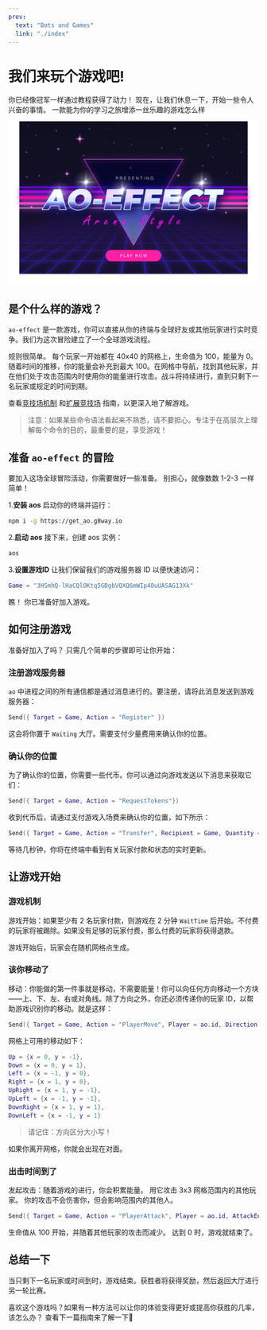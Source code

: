 ```yaml
---
prev:
  text: "Bots and Games"
  link: "./index"
---
```


# 我们来玩个游戏吧!

你已经像冠军一样通过教程获得了动力！ 现在，让我们休息一下，开始一些令人兴奋的事情。 一款能为你的学习之旅增添一丝乐趣的游戏怎么样

![AO-效应游戏横幅](./ao-effect-game-banner.png)

## 是个什么样的游戏？

`ao-effect` 是一款游戏，你可以直接从你的终端与全球好友或其他玩家进行实时竞争。我们为这次冒险建立了一个全球游戏流程。

规则很简单。 每个玩家一开始都在 40x40 的网格上，生命值为 100，能量为 0。随着时间的推移，你的能量会补充到最大 100。在网格中导航，找到其他玩家，并在他们处于攻击范围内时使用你的能量进行攻击。战斗将持续进行，直到只剩下一名玩家或规定的时间到期。

查看[竞技场机制](arena-mechanics.md) 和[扩展竞技场](build-game.md) 指南，以更深入地了解游戏。

> 注意：如果某些命令语法看起来不熟悉，请不要担心。专注于在高层次上理解每个命令的目的，最重要的是，享受游戏！

## 准备 `ao-effect` 的冒险

要加入这场全球冒险活动，你需要做好一些准备。 别担心，就像数数 1-2-3 一样简单！

1.**安装 aos**
启动你的终端并运行：

```bash
npm i -g https://get_ao.g8way.io
```

2.**启动 aos**
接下来，创建 aos 实例：

```bash
aos
```

3.**设置游戏ID**
让我们保留我们的游戏服务器 ID 以便快速访问：

```lua
Game = "3HSmhQ-lHaCQlOKtq5GDgbVQXQ6mWIp40uUASAG13Xk"
```

瞧！ 你已准备好加入游戏。

## 如何注册游戏

准备好加入了吗？ 只需几个简单的步骤即可让你开始：

### 注册游戏服务器

`ao` 中进程之间的所有通信都是通过消息进行的。要注册，请将此消息发送到游戏服务器：

```lua
Send({ Target = Game, Action = "Register" })
```

这会将你置于 `Waiting` 大厅。需要支付少量费用来确认你的位置。

### 确认你的位置

为了确认你的位置，你需要一些代币。你可以通过向游戏发送以下消息来获取它们：

```lua
Send({ Target = Game, Action = "RequestTokens"})
```

收到代币后，请通过支付游戏入场费来确认你的位置，如下所示：

```lua
Send({ Target = Game, Action = "Transfer", Recipient = Game, Quantity = "1000"})
```

等待几秒钟，你将在终端中看到有关玩家付款和状态的实时更新。

## 让游戏开始

### 游戏机制

游戏开始：如果至少有 2 名玩家付款，则游戏在 2 分钟 `WaitTime` 后开始。不付费的玩家将被踢除。如果没有足够的玩家付费，那么付费的玩家将获得退款。

游戏开始后，玩家会在随机网格点生成。

### 该你移动了

移动：你能做的第一件事就是移动，不需要能量！你可以向任何方向移动一个方块——上、下、左、右或对角线。除了方向之外，你还必须传递你的玩家 ID，以帮助游戏识别你的移动。就是这样：

```lua
Send({ Target = Game, Action = "PlayerMove", Player = ao.id, Direction = "DownRight"})
```

网格上可用的移动如下：

```lua
Up = {x = 0, y = -1},
Down = {x = 0, y = 1},
Left = {x = -1, y = 0},
Right = {x = 1, y = 0},
UpRight = {x = 1, y = -1},
UpLeft = {x = -1, y = -1},
DownRight = {x = 1, y = 1},
DownLeft = {x = -1, y = 1}
```

> 请记住：方向区分大小写！

如果你离开网格，你就会出现在对面。

### 出击时间到了

发起攻击：随着游戏的进行，你会积累能量。 用它攻击 3x3 网格范围内的其他玩家。 你的攻击不会伤害你，但会影响范围内的其他人。

```lua
Send({ Target = Game, Action = "PlayerAttack", Player = ao.id, AttackEnergy = "energy_integer"})
```

生命值从 100 开始，并随着其他玩家的攻击而减少。 达到 0 时，游戏就结束了。

## 总结一下

当只剩下一名玩家或时间到时，游戏结束。获胜者将获得奖励，然后返回大厅进行另一轮比赛。

喜欢这个游戏吗？如果有一种方法可以让你的体验变得更好或提高你获胜的几率，该怎么办？ 查看下一篇指南来了解一下🤔
